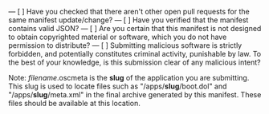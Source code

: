 — [ ] Have you checked that there aren't other open pull requests for the same manifest update/change?
— [ ] Have you verified that the manifest contains valid JSON?
— [ ] Are you certain that this manifest is not designed to obtain copyrighted material or software, which you do not have permission to distribute?
— [ ] Submitting malicious software is strictly forbidden, and potentially constitutes criminal activity, punishable by law. To the best of your knowledge, is this submission clear of any malicious intent?

Note: *filename*.oscmeta is the **slug** of the application you are submitting. This slug is used to locate files such as "/apps/**slug**/boot.dol" and "/apps/**slug**/meta.xml" in the final archive generated by this manifest. These files should be available at this location.
